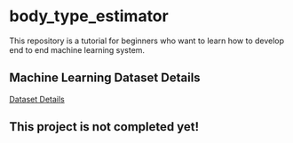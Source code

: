 # body_type_estimator
This repository is a tutorial for beginners who want to learn how to develop end to end machine learning system.

## Machine Learning Dataset Details
[Dataset Details](https://www.sciencedirect.com/science/article/pii/S2352340919306985?via%3Dihub)

## This project is not completed yet!

